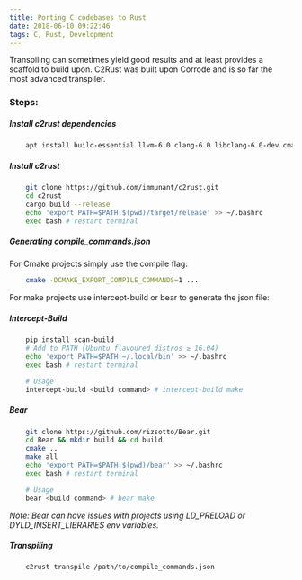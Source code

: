 ```yaml
---
title: Porting C codebases to Rust
date: 2018-06-10 09:22:46
tags: C, Rust, Development
---
```


Transpiling can sometimes yield good results and at least provides a scaffold to build upon. C2Rust was built upon Corrode and is so far the most advanced transpiler.

<!--more-->

### Steps:

##### Install c2rust dependencies
```bash
    apt install build-essential llvm-6.0 clang-6.0 libclang-6.0-dev cmake libssl-dev git
```

##### Install c2rust
```bash
    git clone https://github.com/immunant/c2rust.git
    cd c2rust
    cargo build --release
    echo 'export PATH=$PATH:$(pwd)/target/release' >> ~/.bashrc
    exec bash # restart terminal
```

##### Generating compile_commands.json

For Cmake projects simply use the compile flag:

```bash
    cmake -DCMAKE_EXPORT_COMPILE_COMMANDS=1 ...
```
For make projects use intercept-build or bear to generate the json file:

##### Intercept-Build
```bash
    pip install scan-build
    # Add to PATH (Ubuntu flavoured distros ≥ 16.04)
    echo 'export PATH=$PATH:~/.local/bin' >> ~/.bashrc
    exec bash # restart terminal

    # Usage
    intercept-build <build command> # intercept-build make
```

##### Bear
```bash
    git clone https://github.com/rizsotto/Bear.git
    cd Bear && mkdir build && cd build
    cmake ..
    make all
    echo 'export PATH=$PATH:$(pwd)/bear' >> ~/.bashrc
    exec bash # restart terminal

    # Usage
    bear <build command> # bear make
```
*Note: Bear can have issues with projects using LD_PRELOAD or DYLD_INSERT_LIBRARIES env variables.*

##### Transpiling
```bash
    c2rust transpile /path/to/compile_commands.json
```
